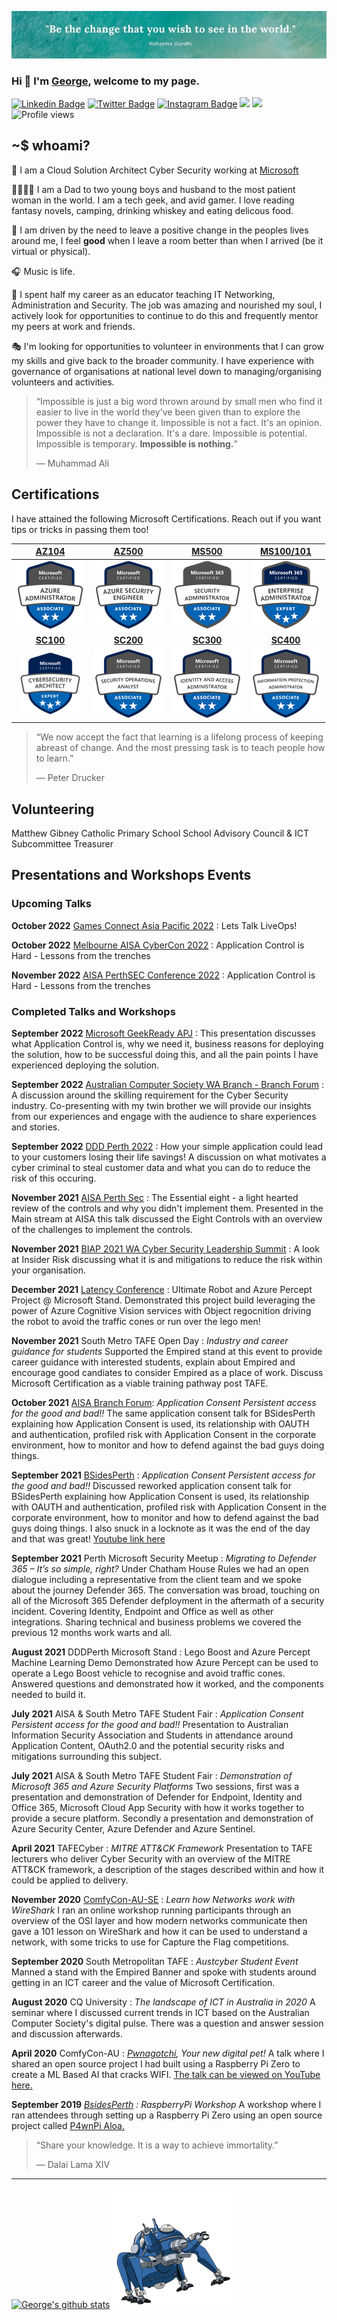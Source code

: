 ![](https://github.com/anothergeorgecoldham/anothergeorgecoldham/blob/main/images/header.jpg)
### Hi :beers: I'm [George](https://github.com/anothergeorgecoldham), welcome to my page.

[![Linkedin Badge](https://img.shields.io/badge/-LinkedIn-0e76a8?style=flat-square&logo=Linkedin&logoColor=white)](https://linkedin.com/in/georgecoldham)
[![Twitter Badge](https://img.shields.io/badge/-Twitter-00acee?style=flat-square&logo=Twitter&logoColor=white)](https://twitter.com/georgecoldham)
[![Instagram Badge](https://img.shields.io/badge/-Instagram-e4405f?style=flat-square&logo=Instagram&logoColor=white)](https://instagram.com/gcoldham/)
![](https://img.shields.io/github/last-commit/anothergeorgecoldham/anothergeorgecoldham?&style=flat-square)
![](https://img.shields.io/github/followers/anothergeorgecoldham?label=Follow&style=flat-square)
![Profile views](https://gpvc.arturio.dev/anothergeorgecoldham)
## ~$ whoami?
:office: I am a Cloud Solution Architect Cyber Security working  at [Microsoft](https://www.microsoft.com)

:family_man_woman_boy_boy: I am a Dad to two young boys and husband to the most patient woman in the world.  I am a tech geek, and avid gamer.  I love reading fantasy novels, camping, drinking whiskey and eating delicous food.

:yellow_heart: I am driven by the need to leave a positive change in the peoples lives around me, I feel **good** when I leave a room better than when I arrived (be it virtual or physical).

:headphones: Music is life.

:pray: I spent half my career as an educator teaching IT Networking, Administration and Security.  The job was amazing and nourished my soul, I actively look for opportunities to continue to do this and frequently mentor my peers at work and friends.

:performing_arts: I'm looking for opportunities to volunteer in environments that I can grow my skills and give back to the broader community. I have experience with governance of organisations at national level down to managing/organising volunteers and activities.

>“Impossible is just a big word thrown around by small men who find it easier to live in the world they've been given than to explore the power they have to change it. Impossible is not a fact. It's an opinion. Impossible is not a declaration. It's a dare. Impossible is potential. Impossible is temporary. **Impossible is nothing.**”
>
>― Muhammad Ali

## Certifications

I have attained the following Microsoft Certifications.  Reach out if you want tips or tricks in passing them too!

|[**AZ104**](https://www.credly.com/badges/910c0fb1-8f58-4cd0-a25d-8af54bbedd85/public_url)|[**AZ500**](https://www.credly.com/badges/17953ddb-8372-4164-9514-d6d8fc5a049d/public_url)|[**MS500**](https://www.credly.com/badges/453492d3-7e9d-4b4e-bf69-de39d328eb4a/public_url)|[**MS100/101**](https://www.credly.com/badges/b4dbe8cb-7c5b-4384-8db4-f7b282044a69/public_url)|
|:---:|:---:|:---:|:---:|
|![AZ104](https://github.com/anothergeorgecoldham/anothergeorgecoldham/blob/main/images/azure-administrator-associate.png)|![AZ500](https://github.com/anothergeorgecoldham/anothergeorgecoldham/blob/main/images/azure-security-engineer-associate600x600.png)|![MS500](https://github.com/anothergeorgecoldham/anothergeorgecoldham/blob/main/images/microsoft365-security-administrator-associate-600x600.png)|![MS100/101](https://github.com/anothergeorgecoldham/anothergeorgecoldham/blob/main/images/microsoft365-enterprise-adminstrator-expert-600x600.png)|
|[**SC100**](https://www.credly.com/badges/4cffa897-a3fb-4d8c-b00d-2f61675d0edf/public_url)|[**SC200**](https://www.credly.com/badges/ea5fcaf1-4f50-4d57-90f1-fca773e6e267/public_url)|[**SC300**](https://www.credly.com/badges/69e7b8d9-a866-40cf-9aaa-ad1967af46a8/public_url)|[**SC400**](https://www.credly.com/badges/667b03d7-9b5e-43d7-a9d1-b24f1a2d5ef5/public_url)|
|![SC100](https://github.com/anothergeorgecoldham/anothergeorgecoldham/blob/main/images/SC100%20(1).png)|![SC200](https://github.com/anothergeorgecoldham/anothergeorgecoldham/blob/main/images/security-operations-analyst-associate-600x600.png)|![SC300](https://github.com/anothergeorgecoldham/anothergeorgecoldham/blob/main/images/identity-and-access-administrator-associate-600x600.png)|![SC400](https://github.com/anothergeorgecoldham/anothergeorgecoldham/blob/main/images/information-protection-administrator-associate-600x600.png)|

>“We now accept the fact that learning is a lifelong process of keeping abreast of change. And the most pressing task is to teach people how to learn.”
>
>― Peter Drucker

## Volunteering

Matthew Gibney Catholic Primary School School Advisory Council & ICT Subcommittee Treasurer


## Presentations and Workshops Events

### Upcoming Talks

**October 2022** [Games Connect Asia Pacific 2022](https://gcap2022ambition.sched.com/event/18bxc/lets-talk-about-liveops) : Lets Talk LiveOps!

**October 2022** [Melbourne AISA CyberCon 2022](https://cyberconference.com.au/) : Application Control is Hard - Lessons from the trenches

**November 2022** [AISA PerthSEC Conference 2022](https://www.aisa.org.au/Public/Public/Events/Event_Display.aspx?EventKey=52ddba19-73b4-4a77-8d99-9b986dbc6a12&iSearchResult=true) : Application Control is Hard - Lessons from the trenches

### Completed Talks and Workshops

**September 2022** [Microsoft GeekReady APJ](https://www.microsoft.com) : This presentation discusses what Application Control is, why we need it, business reasons for deploying the solution, how to be successful doing this, and all the pain points I have experienced deploying the solution. 

**September 2022** [Australian Computer Society WA Branch - Branch Forum](https://www.acs.org.au) : A discussion around the skilling requirement for the Cyber Security industry.  Co-presenting with my twin brother we will provide our insights from our experiences and engage with the audience to share experiences and stories.

**September 2022** [DDD Perth 2022](https://dddperth.com) : How your simple application could lead to your customers losing their life savings! A discussion on what motivates a cyber criminal to steal customer data and what you can do to reduce the risk of this occuring.

**November 2021** [AISA Perth Sec](https://www.aisa.org.au/Public/Events/Conferences/Perth%20Conference%202021/Perth-Conference-2019.aspx?WebsiteKey=f9fae671-69a2-4102-8f2f-cc24ed48d26c&hkey=c50765bf-01f3-480d-8d88-3909da488585&PerthSEC_2021=2#PerthSEC_2021) : The Essential eight - a light hearted review of the controls and why you didn't implement them.  Presented in the Main stream at AISA this talk discussed the Eight Controls with an overview of the challenges to implement the controls.

**November 2021** [BIAP 2021 WA Cyber Security Leadership Summit](https://biapac.com/events/wa-cyber-leadership-summit) : A look at Insider Risk discussing what it is and mitigations to reduce the risk within your organisation.

**December 2021** [Latency Conference](https://www.latencyconf.io) : Ultimate Robot and Azure Percept Project @ Microsoft Stand.  Demonstrated this project build leveraging the power of Azure Cognitive Vision services with Object regocnition driving the robot to avoid the traffic cones or run over the lego men!

**November 2021** South Metro TAFE Open Day : *Industry and career guidance for students*
Supported the Empired stand at this event to provide career guidance with interested students, explain about Empired and encourage good candiates to consider Empired as a place of work.  Discuss Microsoft Certification as a viable training pathway post TAFE.

**October 2021** [AISA Branch Forum](https://www.aisa.org.au/Public/Public/Branches/Perth/Perth_Branch.aspx): *Application Consent Persistent access for the good and bad!!*
The same application consent talk for BSidesPerth explaining how Application Consent is used, its relationship with OAUTH and authentication, profiled risk with Application Consent in the corporate environment, how to monitor and how to defend against the bad guys doing things.

**September 2021** [BSidesPerth](https://www.bsidesperth.com.au) : *Application Consent Persistent access for the good and bad!!*
Discussed reworked application consent talk for BSidesPerth explaining how Application Consent is used, its relationship with OAUTH and authentication, profiled risk with Application Consent in the corporate environment, how to monitor and how to defend against the bad guys doing things.  I also snuck in a locknote as it was the end of the day and that was great! [Youtube link here](https://www.youtube.com/watch?v=H5Xrr7xBKY8)

**September 2021** Perth Microsoft Security Meetup : *Migrating to Defender 365 – It’s so simple, right?*
Under Chatham House Rules we had an open dialogue including a representative from the client team and we spoke about the journey Defender 365.  The conversation was broad, touching on all of the Microsoft 365 Defender defployment in the aftermath of a security incident.  Covering Identity, Endpoint and Office as well as other integrations.  Sharing technical and business problems we covered the previous 12 months work warts and all.

**August 2021** DDDPerth Microsoft Stand : Lego Boost and Azure Percept Machine Learning Demo
Demonstrated how Azure Percept can be used to operate a Lego Boost vehicle to recognise and avoid traffic cones.  Answered questions and demonstrated how it worked, and the components needed to build it.

**July 2021** AISA & South Metro TAFE Student Fair : *Application Consent Persistent access for the good and bad!!*
Presentation to Australian Information Security Association and Students in attendance around Application Content, OAuth2.0 and the potential security risks and mitigations surrounding this subject.

**July 2021** AISA & South Metro TAFE Student Fair : *Demonstration of Microsoft 365 and Azure Security Platforms*
Two sessions, first was a presentation and demonstration of Defender for Endpoint, Identity and Office 365, Microsoft Cloud App Security with how it works together to provide a secure platform.  Secondly a presentation and demonstration of Azure Security Center, Azure Defender and Azure Sentinel.

**April 2021** TAFECyber : *MITRE ATT&CK Framework*
Presentation to TAFE lecturers who deliver Cyber Security with an overview of the MITRE ATT&CK framework, a description of the stages described within and how it could be applied to delivery.

**November 2020** [ComfyCon-AU-SE](https://au.comfycon.rocks/2020SE/events) : *Learn how Networks work with WireShark* 
I ran an online workshop running participants through an overview of the OSI layer and how modern networks communicate then gave a 101 lesson on WireShark and how it can be used to understand a network, with some tricks to use for Capture the Flag competitions.

**September 2020** South Metropolitan TAFE : *Austcyber Student Event* 
Manned a stand with the Empired Banner and spoke with students around getting in an ICT career and the value of Microsoft Certification.

**August 2020** CQ University : *The landscape of ICT in Australia in 2020* 
A seminar where I discussed current trends in ICT based on the Australian Computer Society's digital pulse.  There was a question and answer session and discussion afterwards.

**April 2020** ComfyCon-AU : *[Pwnagotchi](https://github.com/evilsocket/pwnagotchi), Your new digital pet!*
A talk where I shared an open source project I had built using a Raspberry Pi Zero to create a ML Based AI that cracks WIFI. [The talk can be viewed on YouTube here.](https://www.youtube.com/watch?v=ds4k0uHCA-g)

**September 2019** *[BsidesPerth](https://bsidesperth.com.au/speaker-details.html) : RaspberryPi Workshop*
A workshop where I ran attendees through setting up a Raspberry Pi Zero using an open source project called [P4wnPi Aloa.](https://github.com/RoganDawes/P4wnP1_aloa)

>“Share your knowledge. It is a way to achieve immortality.” 
>
>― Dalai Lama XIV

--- 
[![George's github stats](https://github-readme-stats.vercel.app/api?username=anothergeorgecoldham&show_icons=true&theme=default&disable_animations=false)](https://github.com/anuraghazra/github-readme-stats)
     ![](https://github.com/anothergeorgecoldham/anothergeorgecoldham/blob/main/images/1608323561.gif)
